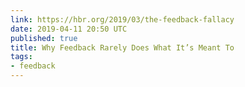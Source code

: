 ```yaml
---
link: https://hbr.org/2019/03/the-feedback-fallacy
date: 2019-04-11 20:50 UTC
published: true
title: Why Feedback Rarely Does What It’s Meant To
tags:
- feedback
---
```



